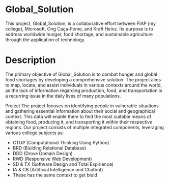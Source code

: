 # Global_Solution
This project, Global_Solution, is a collaborative effort between FIAP (my college), Microsoft, Ong Caça-Fome, and Kraft Heinz. Its purpose is to address worldwide hunger, food shortage, and sustainable agriculture through the application of technology.

# Description
The primary objective of Global_Solution is to combat hunger and global food shortages by developing a comprehensive solution. The project aims to map, locate, and assist individuals in various contexts around the world, as the lack of information regarding production, food, and transportation is a recurring issue in the daily lives of many populations.

Project
The project focuses on identifying people in vulnerable situations and gathering essential information about their social and geographical context. This data will enable them to find the most suitable means of obtaining food, producing it, and transporting it within their respective regions. Our project consists of multiple integrated components, leveraging various college subjects as:

- CTUP (Computational Thinking Using Python)
- BRD (Biulding Relational Database)
- DDD (Drove Domain Design)
- RWD (Responsive Web Development)
- SD & TX (Software Design and Total Expirience)
- IA & CB (Artificial Intelligence and Chatbot)
- These has the same context to get biuld

